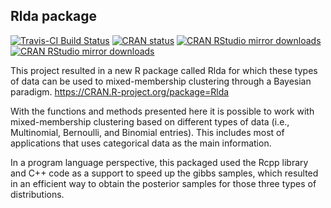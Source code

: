 ## Rlda package

[![Travis-CI Build Status](https://travis-ci.org/PedroBSB/Rlda.svg?branch=master)](https://travis-ci.org/PedroBSB/Rlda)
[![CRAN
status](https://www.r-pkg.org/badges/version/Rlda)](https://cran.r-project.org/package=Rlda)
[![CRAN RStudio mirror
downloads](http://cranlogs.r-pkg.org/badges/Rlda)](http://www.r-pkg.org/pkg/Rlda)
[![CRAN RStudio mirror
downloads](http://cranlogs.r-pkg.org/badges/grand-total/Rlda?color=green)](http://www.r-pkg.org/pkg/Rlda)

This project resulted in a new R package called Rlda for which these types of data can be used to mixed-membership clustering through a Bayesian paradigm. https://CRAN.R-project.org/package=Rlda 

With the functions and methods presented here it is possible to work with mixed-membership clustering based on different types of data (i.e., Multinomial, Bernoulli, and Binomial entries). This includes most of applications that uses categorical data as the main information.

In a program language perspective, this packaged used the Rcpp library and C++ code as a support to speed up the gibbs samples, which resulted in an efficient way to obtain the posterior samples for those three types of distributions. 
